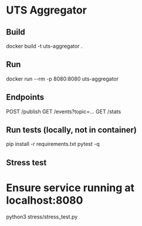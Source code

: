 # UTS Aggregator

## Build
docker build -t uts-aggregator .

## Run
docker run --rm -p 8080:8080 uts-aggregator

## Endpoints
POST /publish
GET  /events?topic=...
GET  /stats

## Run tests (locally, not in container)
pip install -r requirements.txt
pytest -q

## Stress test
# Ensure service running at localhost:8080
python3 stress/stress_test.py
